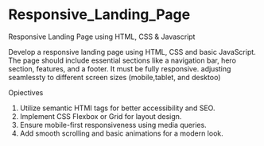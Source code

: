 # Responsive_Landing_Page
Responsive Landing Page using HTML, CSS &amp; Javascript

Develop a responsive landing page using HTML, CSS and basic JavaScript. The page should include essential sections like a navigation bar, hero section, features, and a footer. It must be fully responsive. adjusting seamlessty to different screen sizes (mobile,tablet, and desktoo)

Opiectives
1) Utilize semantic HTMI tags for better accessibility and SEO.
2) Implement CSS Flexbox or Grid for layout design.
3) Ensure mobile-first responsiveness using media queries.
4) Add smooth scrolling and basic animations for a modern look.
